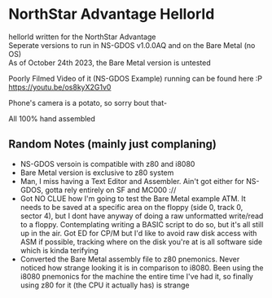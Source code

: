 # NorthStar Advantage Hellorld

hellorld written for the NorthStar Advantage  
Seperate versions to run in NS-GDOS v1.0.0AQ and on the Bare Metal (no OS)  
As of October 24th 2023, the Bare Metal version is untested

Poorly Filmed Video of it (NS-GDOS Example) running can be found here :P  
<https://youtu.be/os8kyX2G1v0>  

Phone's camera is a potato, so sorry bout that-  

All 100% hand assembled  

## Random Notes (mainly just complaning)  

- NS-GDOS versoin is compatible with z80 and i8080  
- Bare Metal version is exclusive to z80 system
- Man, I miss having a Text Editor and Assembler. Ain't got either for NS-GDOS, gotta rely entirely on SF and MC000 ://  
- Got NO CLUE how I'm going to test the Bare Metal example ATM. It needs to be saved at a specific area on the floppy (side 0, track 0, sector 4), but I dont have anyway of doing a raw unformatted write/read to a floppy. Contemplating writing a BASIC script to do so, but it's all still up in the air. Got ED for CP/M but I'd like to avoid raw disk access with ASM if possible, tracking where on the disk you're at is all software side which is kinda terifying
- Converted the Bare Metal assembly file to z80 pnemonics. Never noticed how strange looking it is in comparison to i8080. Been using the i8080 pnemonics for the machine the entire time I've had it, so finally using z80 for it (the CPU it actually has) is strange  
